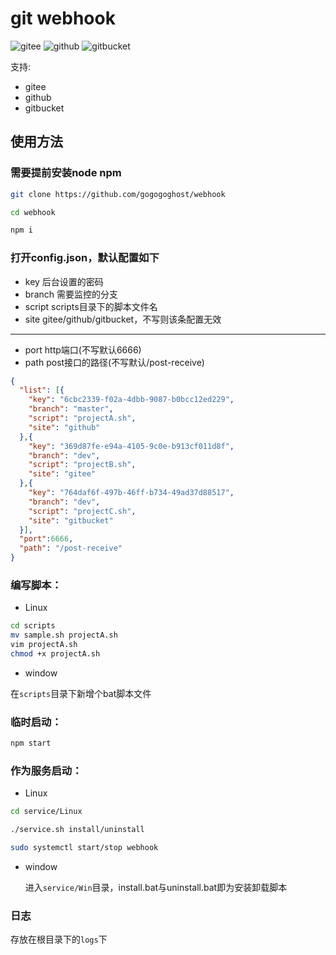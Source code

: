 # git webhook
![gitee](https://img.shields.io/badge/gitee-support-red)   ![github](https://img.shields.io/badge/github-support-green)  ![gitbucket](https://img.shields.io/badge/gitbucket-support-blue) 

支持:
+ gitee
+ github
+ gitbucket

## 使用方法

### 需要提前安装node npm

```bash
git clone https://github.com/gogogoghost/webhook

cd webhook

npm i
```

### 打开config.json，默认配置如下

- key 后台设置的密码
- branch 需要监控的分支
- script scripts目录下的脚本文件名
- site gitee/github/gitbucket，不写则该条配置无效
---
- port http端口(不写默认6666)
- path post接口的路径(不写默认/post-receive)

```json
{
  "list": [{
    "key": "6cbc2339-f02a-4dbb-9087-b0bcc12ed229",
    "branch": "master",
    "script": "projectA.sh",
    "site": "github"
  },{
    "key": "369d87fe-e94a-4105-9c0e-b913cf011d8f",
    "branch": "dev",
    "script": "projectB.sh",
    "site": "gitee"
  },{
    "key": "764daf6f-497b-46ff-b734-49ad37d88517",
    "branch": "dev",
    "script": "projectC.sh",
    "site": "gitbucket"
  }],
  "port":6666,
  "path": "/post-receive"
}

```

### 编写脚本：

- Linux

```bash
cd scripts
mv sample.sh projectA.sh
vim projectA.sh
chmod +x projectA.sh
```

- window

在`scripts`目录下新增个bat脚本文件

### 临时启动：

```bash
npm start
```

### 作为服务启动：

- Linux 

```bash
cd service/Linux

./service.sh install/uninstall

sudo systemctl start/stop webhook
```
- window

  进入`service/Win`目录，install.bat与uninstall.bat即为安装卸载脚本

### 日志

存放在根目录下的`logs`下